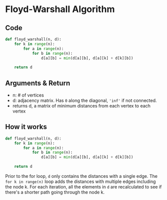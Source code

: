 # Floyd-Warshall Algorithm

## Code

```python
def floyd_warshall(n, d):
    for k in range(n):
        for a in range(n):
            for b in range(n):
                d[a][b] = min(d[a][b], d[a][k] + d[k][b])
    
    return d
```

## Arguments & Return

- n: # of vertices
- d: adjacency matrix. Has `0` along the diagonal, `'inf'` if not connected.
- returns d, a matrix of minimum distances from each vertex to each vertex

## How it works

```python
def floyd_warshall(n, d):
    for k in range(n):
        for a in range(n):
            for b in range(n):
                d[a][b] = min(d[a][b], d[a][k] + d[k][b])
    
    return d
```

Prior to the for loop, `d` only contains the distances with a single edge. The `for k in range(n)` loop adds the distances with multiple edges including the node k. For each iteration, all the elements in `d` are recalculated to see if there's a shorter path going through the node k.